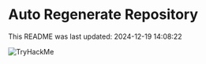 # Auto Regenerate Repository

This README was last updated: 2024-12-19 14:08:22

 ![TryHackMe](https://tryhackme.com/badge/533634)